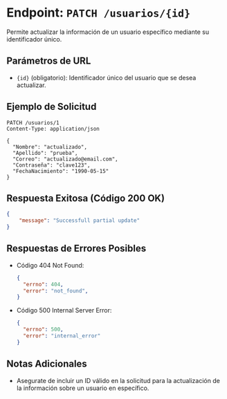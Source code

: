 # Endpoint: `PATCH /usuarios/{id}`

Permite actualizar la información de un usuario específico mediante su identificador único.

## Parámetros de URL
- `{id}` (obligatorio): Identificador único del usuario que se desea actualizar.

## Ejemplo de Solicitud
```http
PATCH /usuarios/1
Content-Type: application/json

{
  "Nombre": "actualizado",
  "Apellido": "prueba",
  "Correo": "actualizado@email.com",
  "Contraseña": "clave123",
  "FechaNacimiento": "1990-05-15"
}
```

## Respuesta Exitosa (Código 200 OK)
```json
{
    "message": "Successfull partial update"
}
```

## Respuestas de Errores Posibles
- Código 404 Not Found:

  ```json
  {
    "errno": 404,
    "error": "not_found",
  }
  ```

- Código 500 Internal Server Error:
  ```json
  {
    "errno": 500,
    "error": "internal_error"
  }
  ``` 

## Notas Adicionales

- Asegurate de incluir un ID válido en la solicitud para la actualización de la información sobre un usuario en específico.